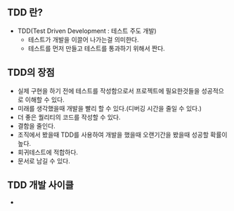 ## TDD 란?

- TDD(Test Driven Development : 테스트 주도 개발)
  - 테스트가 개발을 이끌어 나가는걸 의미한다.
  - 테스트를 먼저 만들고 테스트를 통과하기 위해서 짠다.

## TDD의 장점

- 실제 구현을 하기 전에 테스트를 작성함으로서 프로젝트에 필요한것들을 성공적으로 이해할 수 있다.
- 미래를 생각했을때 개발을 빨리 할 수 있다.(디버깅 시간을 줄일 수 있다.)
- 더 좋은 퀄리티의 코드를 작성할 수 있다.
- 결함을 줄인다.
- 조직에서 봤을때 TDD를 사용하여 개발을 했을때 오랜기간을 봤을때 성공할 확률이 높다.
- 회귀테스트에 적합하다.
- 문서로 남길 수 있다.

## TDD 개발 사이클
- 
